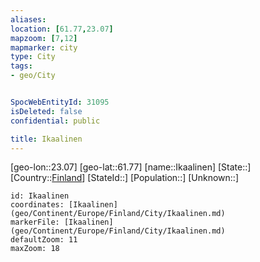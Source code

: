 ```yaml
---
aliases: 
location: [61.77,23.07]
mapzoom: [7,12] 
mapmarker: city 
type: City
tags:
- geo/City


SpocWebEntityId: 31095
isDeleted: false
confidential: public

title: Ikaalinen
---
```

[geo-lon::23.07]
[geo-lat::61.77]
[name::Ikaalinen]
[State::]
[Country::[Finland](geo/Continent/Europe/Finland.md)]
[StateId::]
[Population::]
[Unknown::]


```leaflet
id: Ikaalinen
coordinates: [Ikaalinen](geo/Continent/Europe/Finland/City/Ikaalinen.md)
markerFile: [Ikaalinen](geo/Continent/Europe/Finland/City/Ikaalinen.md)
defaultZoom: 11 
maxZoom: 18
```


